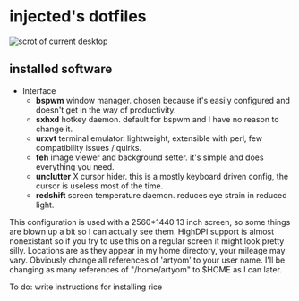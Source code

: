 # injected's dotfiles
![scrot of current desktop](http://i.imgur.com/qfKL82l.png "It never actually looks this clean")
## installed software
+ Interface
  + **bspwm** window manager.  chosen because it's easily configured and doesn't get in the way of productivity.
  + **sxhxd** hotkey daemon.  default for bspwm and I have no reason to change it.
  + **urxvt** terminal emulator.  lightweight, extensible with perl, few compatibility issues / quirks.
  + **feh** image viewer and background setter.  it's simple and does everything you need.
  + **unclutter** X cursor hider.  this is a mostly keyboard driven config, the cursor is useless most of the time.
  + **redshift** screen temperature daemon.  reduces eye strain in reduced light.

This configuration is used with a 2560*1440 13 inch screen, so some things are blown up a bit so I can actually see them.  HighDPI support is almost nonexistant so if you try to use this on a regular screen it might look pretty silly.  Locations are as they appear in my home directory, your mileage may vary.  Obviously change all references of 'artyom' to your user name.  I'll be changing as many references of "/home/artyom" to $HOME as I can later.

To do: write instructions for installing rice
